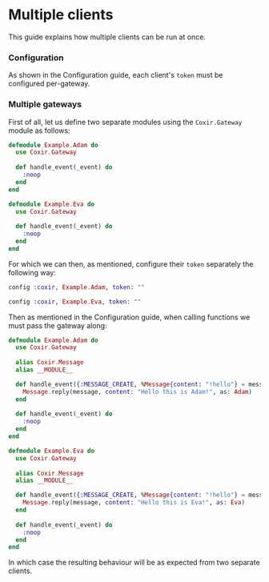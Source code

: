 # Multiple clients

This guide explains how multiple clients can be run at once.

### Configuration

As shown in the Configuration guide, each client's `token` must be configured per-gateway.

### Multiple gateways

First of all, let us define two separate modules using the `Coxir.Gateway` module as follows:

```elixir
defmodule Example.Adam do
  use Coxir.Gateway
  
  def handle_event(_event) do
    :noop
  end
end

defmodule Example.Eva do
  use Coxir.Gateway
  
  def handle_event(_event) do
    :noop
  end
end
```

For which we can then, as mentioned, configure their `token` separately the following way:

```elixir
config :coxir, Example.Adam, token: ""

config :coxir, Example.Eva, token: ""
```

Then as mentioned in the Configuration guide, when calling functions we must pass the gateway along:

```elixir
defmodule Example.Adam do
  use Coxir.Gateway
  
  alias Coxir.Message
  alias __MODULE__

  def handle_event({:MESSAGE_CREATE, %Message{content: "!hello"} = message}) do
    Message.reply(message, content: "Hello this is Adam!", as: Adam)
  end
  
  def handle_event(_event) do
    :noop
  end
end

defmodule Example.Eva do
  use Coxir.Gateway
  
  alias Coxir.Message
  alias __MODULE__

  def handle_event({:MESSAGE_CREATE, %Message{content: "!hello"} = message}) do
    Message.reply(message, content: "Hello this is Eva!", as: Eva)
  end
  
  def handle_event(_event) do
    :noop
  end
end
```

In which case the resulting behaviour will be as expected from two separate clients.
